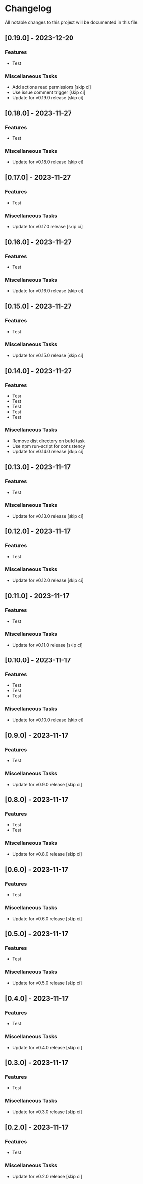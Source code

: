 # Changelog

All notable changes to this project will be documented in this file.

## [0.19.0] - 2023-12-20

### Features

- Test

### Miscellaneous Tasks

- Add actions read permissions [skip ci]
- Use issue comment trigger [skip ci]
- Update for v0.19.0 release [skip ci]

## [0.18.0] - 2023-11-27

### Features

- Test

### Miscellaneous Tasks

- Update for v0.18.0 release [skip ci]

## [0.17.0] - 2023-11-27

### Features

- Test

### Miscellaneous Tasks

- Update for v0.17.0 release [skip ci]

## [0.16.0] - 2023-11-27

### Features

- Test

### Miscellaneous Tasks

- Update for v0.16.0 release [skip ci]

## [0.15.0] - 2023-11-27

### Features

- Test

### Miscellaneous Tasks

- Update for v0.15.0 release [skip ci]

## [0.14.0] - 2023-11-27

### Features

- Test
- Test
- Test
- Test
- Test

### Miscellaneous Tasks

- Remove dist directory on build task
- Use npm run-script for consistency
- Update for v0.14.0 release [skip ci]

## [0.13.0] - 2023-11-17

### Features

- Test

### Miscellaneous Tasks

- Update for v0.13.0 release [skip ci]

## [0.12.0] - 2023-11-17

### Features

- Test

### Miscellaneous Tasks

- Update for v0.12.0 release [skip ci]

## [0.11.0] - 2023-11-17

### Features

- Test

### Miscellaneous Tasks

- Update for v0.11.0 release [skip ci]

## [0.10.0] - 2023-11-17

### Features

- Test
- Test
- Test

### Miscellaneous Tasks

- Update for v0.10.0 release [skip ci]

## [0.9.0] - 2023-11-17

### Features

- Test

### Miscellaneous Tasks

- Update for v0.9.0 release [skip ci]

## [0.8.0] - 2023-11-17

### Features

- Test
- Test

### Miscellaneous Tasks

- Update for v0.8.0 release [skip ci]

## [0.6.0] - 2023-11-17

### Features

- Test

### Miscellaneous Tasks

- Update for v0.6.0 release [skip ci]

## [0.5.0] - 2023-11-17

### Features

- Test

### Miscellaneous Tasks

- Update for v0.5.0 release [skip ci]

## [0.4.0] - 2023-11-17

### Features

- Test

### Miscellaneous Tasks

- Update for v0.4.0 release [skip ci]

## [0.3.0] - 2023-11-17

### Features

- Test

### Miscellaneous Tasks

- Update for v0.3.0 release [skip ci]

## [0.2.0] - 2023-11-17

### Features

- Test

### Miscellaneous Tasks

- Update for v0.2.0 release [skip ci]

<!-- generated by git-cliff -->
